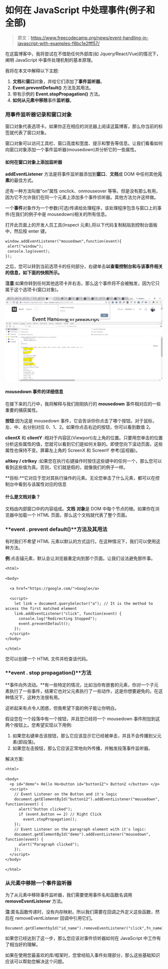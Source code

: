 # 如何在 JavaScript 中处理事件(例子和全部)

> 原文：<https://www.freecodecamp.org/news/event-handling-in-javascript-with-examples-f6bc1e2fff57/>

在这篇博客中，我将尝试在不借助任何外部库(如 Jquery/React/Vue)的情况下，阐明 JavaScript 中事件处理机制的基本原理。

我将在本文中解释以下主题:

1.  **文档**和**窗口**对象，并给它们添加了**事件监听器**。
2.  **Event.preventDefault()** 方法及其用法。
3.  带有示例的 **Event.stopPropagation()** 方法。
4.  **如何从元素中移除**事件**监听器**。

### **用**事件监听器**记录**和**窗口**对象

窗口对象代表选项卡。如果你正在相应的浏览器上阅读这篇博客，那么你当前的标签就代表了窗口对象。

窗口对象可以访问工具栏、窗口高度和宽度、提示和警告等信息。让我们看看如何向窗口对象添加一个事件监听器(mousedown)并分析它的一些属性。

#### **如何在窗口对象上添加监听器**

**addEventListener** 方法是将事件监听器添加到**窗口**、**文档**或 DOM 中任何其他**元素**的最佳方式。

还有一种方法叫做“on”属性 onclick、onmouseover 等等。但是没有那么有用，因为它不允许我们在同一个元素上添加多个事件侦听器。其他方法允许这样做。

一个**事件**对象作为一个参数(可选)传递给处理程序，该处理程序包含与窗口上的事件(在我们的例子中是 mousedown)相关的所有信息。

打开此页面上的开发人员工具(Inspect 元素),将以下代码复制粘贴到控制台面板中，然后按 enter 键。

```
window.addEventListener("mousedown",function(event){
 alert("window");
 console.log(event);
});
```

之后，您可以转到当前选项卡的任何部分，右键单击**以查看控制台和与该事件相关的信息，如下面的快照所示。**

**注意**:如果你转到任何其他选项卡并右击，那么这个事件将不会被触发，因为它只属于这个选项卡(窗口对象)。

![OkOuvlALsx7sPyDl7NJ2AfcjV7yCSoVpN2TK](img/8cf2ab2f69957cdfa62cdc5fca206fcb.png)

#### mousedown 事件的详细信息

在接下来的几行中，我将解释与我们刚刚执行的 **mousedown** 事件相对应的一些重要的捕获属性。

**按钮**:因为这是 mousedown 事件，它会告诉你你点击了哪个按钮。对于鼠标，左、中、右分别对应 0、1、2。如果你点击右边的按钮，你可以看到数值 2。

**clientX** 和 **clientY** :相对于内容区(Viewport)左上角的位置。只要用您单击的位置分析这些属性的值，您就可以看到它们是如何关联的。即使您向下滚动页面，这些属性也保持不变。屏幕左上角的 ScreenX 和 ScreenY 参考(监视器)。

**altkey / ctrlkey** :如果您在执行右键操作时按住这些键中的任何一个，那么您可以看到这些值为真。否则，它们就是假的，就像我们的例子一样。

**目标:**它对应于您对其执行操作的元素。无论您单击了什么元素，都可以在控制台中看到与该属性对应的信息

#### **什么是文档对象**？

文档由内部窗口中的内容组成。**文档** **对象**是 DOM 中每个节点的根。如果你在浏览器中加载一个 HTML 页面，那么这个文档就代表了整个页面。

### **event . prevent default()**方法及其用法

有时我们不希望 HTML 元素以默认的方式运行。在这种情况下，我们可以使用这种方法。

**例**:点击锚元素，默认会让浏览器重定向到那个页面。让我们设法避免那件事。

```
<html>

<body>

  <a href="https://google.com/">Google</a>

  <script>
    let link = document.querySelector("a"); // It is the method to access the first matched element
    link.addEventListener("click", function(event) {
      console.log("Redirecting Stopped");
      event.preventDefault();
    });
  </script>
</body>

</html>
```

您可以创建一个 HTML 文件并检查该代码。

### **event . stop propagation()**方法

**事件向外流动。**有一些特定的情况，比如当你有嵌套的元素，你对一个子元素执行了一些事件，结果它也对父元素执行了一些动作，这是你想要避免的。在这种情况下，这种方法很有用。

这听起来有点令人困惑，但我希望下面的例子能让你明白。

假设您在一个段落中有一个按钮，并且您已经将一个 mousedown 事件附加到这两个按钮上。您希望实现以下用例:

1.  如果您右键单击该按钮，那么它应该显示它已经被单击，并且不会传播到父元素(即段落)。
2.  如果您左击按钮，那么它应该正常地向外传播，并触发段落事件监听器。

解决方案:

```
<html>

<body>
  <p id="demo"> Hello Ho<button id="button12"> Button2 </button> </p>
  <script>
    // Event Listener on the Button and it's logic
    document.getElementById("button12").addEventListener("mousedown", function(event) {
      alert("button clicked");
      if (event.button == 2) // Right Click
        event.stopPropagation();
    });
    // Event Listener on the paragraph element with it's logic:
    document.getElementById("demo").addEventListener("mousedown", function(event) {
      alert("Paragraph clicked");
    });
  </script>
</body>

</html>
```

### **从元素中移除**一个**事件监听器**

为了从元素中移除事件监听器，我们需要使用事件名和函数名调用 **removeEventListener** 方法。

**注**:匿名函数传递时，没有内存映射。所以我们需要在回调之外定义这些函数，然后在 removeEventListener 回调中引用它们。

```
Document.getElementbyId("id_name").removeEventListener("click",fn_name)
```

如果您已经达到了这一步，那么您应该对事件侦听器如何在 JavaScript 中工作有了相当好的理解。

如果在使用您最喜欢的库/框架时，您曾经陷入事件处理部分，那么这些基础知识应该可以帮助您解决这个问题。